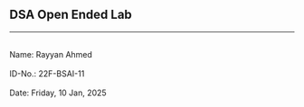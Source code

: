 ## DSA Open Ended Lab
---
<br>Name: Rayyan Ahmed<br>
<br>ID-No.: 22F-BSAI-11<br>
<br>Date: Friday, 10 Jan, 2025<br>
